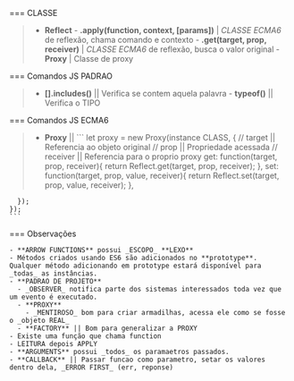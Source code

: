 === CLASSE
  > - **Reflect**
      - **.apply(function, context, [params])** | _CLASSE ECMA6_ de reflexão, chama comando e contexto
      - **.get(target, prop, receiver)** | _CLASSE ECMA6_ de reflexão, busca o valor original
    - **Proxy** | Classe de proxy

=== Comandos JS PADRAO
  > - **[].includes()** || Verifica se contem aquela palavra
    - **typeof()** || Verifica o TIPO

=== Comandos JS ECMA6
  > - **Proxy** ||
    ```
      let proxy = new Proxy(instance CLASS, {
        // target || Referencia ao objeto original
        // prop || Propriedade acessada
        // receiver || Referencia para o proprio proxy
        get: function(target, prop, receiver){
        return Reflect.get(target, prop, receiver);
        },
        set: function(target, prop, value, receiver){
        return Reflect.set(target, prop, value, receiver);
        },

      });
    });
    ```
=== Observações
  >
    - **ARROW FUNCTIONS** possui _ESCOPO_ **LEXO**
    - Métodos criados usando ES6 são adicionados no **prototype**. Qualquer método adicionando em prototype estará disponível para _todas_ as instâncias.
    - **PADRAO DE PROJETO**
      - _OBSERVER_ notifica parte dos sistemas interessados toda vez que um evento é executado.
      - **PROXY**
        - _MENTIROSO_ bom para criar armadilhas, acessa ele como se fosse o _objeto REAL_
      - **FACTORY** || Bom para generalizar a PROXY
    - Existe uma função que chama function
    - LEITURA depois APPLY
    - **ARGUMENTS** possui _todos_ os paramaetros passados.
    - **CALLBACK** || Passar funcao como parametro, setar os valores dentro dela, _ERROR FIRST_ (err, reponse)
